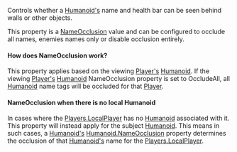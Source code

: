 Controls whether a [Humanoid's](https://create.roblox.com/docs/reference/engine/classes/Humanoid) name and health bar can be seen
behind walls or other objects.

This property is a [NameOcclusion](https://developer.roblox.com/en-us/api-reference/enum/NameOcclusion) value and can be configured to
occlude all names, enemies names only or disable occlusion entirely.

#### How does NameOcclusion work?

This property applies based on the viewing [Player's](https://create.roblox.com/docs/reference/engine/classes/Player) [Humanoid](https://create.roblox.com/docs/reference/engine/classes/Humanoid).
If the viewing [Player's](https://create.roblox.com/docs/reference/engine/classes/Player) [Humanoid](https://create.roblox.com/docs/reference/engine/classes/Humanoid) NameOcclusion property is set
to OccludeAll, all [Humanoid](https://create.roblox.com/docs/reference/engine/classes/Humanoid) name tags will be occluded for that
[Player](https://create.roblox.com/docs/reference/engine/classes/Player).

#### NameOcclusion when there is no local Humanoid

In cases where the [Players.LocalPlayer](https://create.roblox.com/docs/reference/engine/classes/Players#LocalPlayer) has no [Humanoid](https://create.roblox.com/docs/reference/engine/classes/Humanoid) associated with
it. This property will instead apply for the subject [Humanoid](https://create.roblox.com/docs/reference/engine/classes/Humanoid). This
means in such cases, a [Humanoid's](https://create.roblox.com/docs/reference/engine/classes/Humanoid) [Humanoid.NameOcclusion](https://create.roblox.com/docs/reference/engine/classes/Humanoid#NameOcclusion)
property determines the occlusion of that [Humanoid's](https://create.roblox.com/docs/reference/engine/classes/Humanoid) name for
the [Players.LocalPlayer](https://create.roblox.com/docs/reference/engine/classes/Players#LocalPlayer).